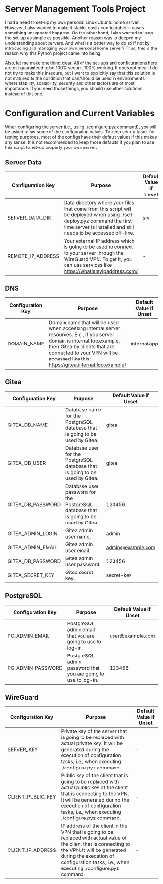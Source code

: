 # Server Management Tools Project

I had a need to set-up my own personal Linux Ubuntu home server. However, I also wanted to make it stable, easily configurable in cases something unexpected happens. On the other hand, I also wanted to keep the set-up as simple as possible. Another reason was to deepen my understanding about servers. And what is a better way to do so if not by introducing and managing your own personal home server? Thus, this is the reason why this Python project came into being.

Also, let me make one thing clear. All of the set-ups and configurations here are not guaranteed to be 100% secure, 100% working. It does not mean I do not try to make this insecure, but I want to explicitly say that this solution is not matured to the condition that can/should be used in environments where stability, scalability, security and other factors are of most importance. If you need those things, you should use other solutions instead of this one.

# Configuration and Current Variables

When configuring the server (i.e., using ./configure.pyz command), you will be asked to set some of the configuration values. To keep set-up faster for testing purposes, most of the configs have their default values if this makes any sense. It is not recommended to keep those defaults if you plan to use this script to set-up properly your own server.

## Server Data

| Configuration Key | Purpose                                                                                                                                                                                      | Default Value if Unset |
| ----------------- | -------------------------------------------------------------------------------------------------------------------------------------------------------------------------------------------- | ---------------------- |
| SERVER_DATA_DIR   | Data directory where your files that come from this script will be deployed when using ./self-deploy.pyz command the first time server is installed and still needs to be accessed off-line. | srv                    |
| REMOTE_IP_ADDRESS | Your external IP address which is going to be used to connect to your server through the WireGuard VPN. To get it, you can use services like https://whatismyipaddress.com/                  | -                      |

## DNS

| Configuration Key | Purpose                                                                                                                                                                                                                                          | Default Value if Unset |
| ----------------- | ------------------------------------------------------------------------------------------------------------------------------------------------------------------------------------------------------------------------------------------------ | ---------------------- |
| DOMAIN_NAME       | Domain name that will be used when accessing internal server resources. E.g., if you server domain is internal.foo.example, then Gitea by clients that are connected to your VPN will be accessed like this: https://gitea.internal.foo.example/ | internal.app           |

## Gitea

| Configuration Key | Purpose                                                                               | Default Value if Unset |
| ----------------- | ------------------------------------------------------------------------------------- | ---------------------- |
| GITEA_DB_NAME     | Database name for the PostgreSQL database that is going to be used by Gitea.          | gitea                  |
| GITEA_DB_USER     | Database user for the PostgreSQL database that is going to be used by Gitea.          | gitea                  |
| GITEA_DB_PASSWORD | Database user password for the PostgreSQL database that is going to be used by Gitea. | 123456                 |
| GITEA_ADMIN_LOGIN | Gitea admin user name.                                                                | admin                  |
| GITEA_ADMIN_EMAIL | Gitea admin user email.                                                               | admin@example.com      |
| GITEA_DB_PASSWORD | Gitea admin user password.                                                            | 123456                 |
| GITEA_SECRET_KEY  | Gitea secret key.                                                                     | secret-key             |

## PostgreSQL

| Configuration Key | Purpose                                                        | Default Value if Unset |
| ----------------- | -------------------------------------------------------------- | ---------------------- |
| PG_ADMIN_EMAIL    | PostgreSQL admin email that you are going to use to log-in.    | user@example.com       |
| PG_ADMIN_PASSWORD | PostgreSQL admin password that you are going to use to log-in. | 123456                 |

## WireGuard

| Configuration Key | Purpose                                                                                                                                                                                                                                         | Default Value if Unset |
| ----------------- | ----------------------------------------------------------------------------------------------------------------------------------------------------------------------------------------------------------------------------------------------- | ---------------------- |
| SERVER_KEY        | Private key of the server that is going to be replaced with actual private key. It will be generated during the execution of configuration tasks, i.e., when executing ./configure.pyz command.                                                 | -                      |
| CLIENT_PUBLIC_KEY | Public key of the client that is going to be replaced with actual public key of the client that is connecting to the VPN. It will be generated during the execution of configuration tasks, i.e., when executing ./configure.pyz command.       | -                      |
| CLIENT_IP_ADDRESS | IP address of the client in the VPN that is going to be replaced with actual value of the client that is connecting to the VPN. It will be generated during the execution of configuration tasks, i.e., when executing ./configure.pyz command. | -                      |
